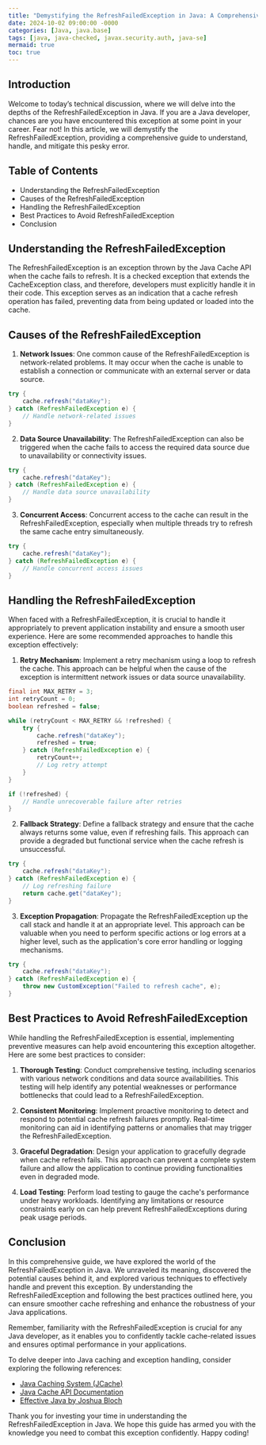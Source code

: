 ```yaml
---
title: "Demystifying the RefreshFailedException in Java: A Comprehensive Guide"
date: 2024-10-02 09:00:00 -0000
categories: [Java, java.base]
tags: [java, java-checked, javax.security.auth, java-se]
mermaid: true
toc: true
---
```



## Introduction

Welcome to today’s technical discussion, where we will delve into the depths of the RefreshFailedException in Java. If you are a Java developer, chances are you have encountered this exception at some point in your career. Fear not! In this article, we will demystify the RefreshFailedException, providing a comprehensive guide to understand, handle, and mitigate this pesky error.

## Table of Contents

- Understanding the RefreshFailedException
- Causes of the RefreshFailedException
- Handling the RefreshFailedException
- Best Practices to Avoid RefreshFailedException
- Conclusion

## Understanding the RefreshFailedException

The RefreshFailedException is an exception thrown by the Java Cache API when the cache fails to refresh. It is a checked exception that extends the CacheException class, and therefore, developers must explicitly handle it in their code. This exception serves as an indication that a cache refresh operation has failed, preventing data from being updated or loaded into the cache.

## Causes of the RefreshFailedException

1. **Network Issues**: One common cause of the RefreshFailedException is network-related problems. It may occur when the cache is unable to establish a connection or communicate with an external server or data source.

```java
try {
    cache.refresh("dataKey");
} catch (RefreshFailedException e) {
    // Handle network-related issues
}
```

2. **Data Source Unavailability**: The RefreshFailedException can also be triggered when the cache fails to access the required data source due to unavailability or connectivity issues.

```java
try {
    cache.refresh("dataKey");
} catch (RefreshFailedException e) {
    // Handle data source unavailability
}
```

3. **Concurrent Access**: Concurrent access to the cache can result in the RefreshFailedException, especially when multiple threads try to refresh the same cache entry simultaneously.

```java
try {
    cache.refresh("dataKey");
} catch (RefreshFailedException e) {
    // Handle concurrent access issues
}
```

## Handling the RefreshFailedException

When faced with a RefreshFailedException, it is crucial to handle it appropriately to prevent application instability and ensure a smooth user experience. Here are some recommended approaches to handle this exception effectively:

1. **Retry Mechanism**: Implement a retry mechanism using a loop to refresh the cache. This approach can be helpful when the cause of the exception is intermittent network issues or data source unavailability.

```java
final int MAX_RETRY = 3;
int retryCount = 0;
boolean refreshed = false;

while (retryCount < MAX_RETRY && !refreshed) {
    try {
        cache.refresh("dataKey");
        refreshed = true;
    } catch (RefreshFailedException e) {
        retryCount++;
        // Log retry attempt
    }
}

if (!refreshed) {
    // Handle unrecoverable failure after retries
}
```

2. **Fallback Strategy**: Define a fallback strategy and ensure that the cache always returns some value, even if refreshing fails. This approach can provide a degraded but functional service when the cache refresh is unsuccessful.

```java
try {
    cache.refresh("dataKey");
} catch (RefreshFailedException e) {
    // Log refreshing failure
    return cache.get("dataKey");
}
```

3. **Exception Propagation**: Propagate the RefreshFailedException up the call stack and handle it at an appropriate level. This approach can be valuable when you need to perform specific actions or log errors at a higher level, such as the application's core error handling or logging mechanisms.

```java
try {
    cache.refresh("dataKey");
} catch (RefreshFailedException e) {
    throw new CustomException("Failed to refresh cache", e);
}
```

## Best Practices to Avoid RefreshFailedException

While handling the RefreshFailedException is essential, implementing preventive measures can help avoid encountering this exception altogether. Here are some best practices to consider:

1. **Thorough Testing**: Conduct comprehensive testing, including scenarios with various network conditions and data source availabilities. This testing will help identify any potential weaknesses or performance bottlenecks that could lead to a RefreshFailedException.

2. **Consistent Monitoring**: Implement proactive monitoring to detect and respond to potential cache refresh failures promptly. Real-time monitoring can aid in identifying patterns or anomalies that may trigger the RefreshFailedException.

3. **Graceful Degradation**: Design your application to gracefully degrade when cache refresh fails. This approach can prevent a complete system failure and allow the application to continue providing functionalities even in degraded mode.

4. **Load Testing**: Perform load testing to gauge the cache's performance under heavy workloads. Identifying any limitations or resource constraints early on can help prevent RefreshFailedExceptions during peak usage periods.

## Conclusion

In this comprehensive guide, we have explored the world of the RefreshFailedException in Java. We unraveled its meaning, discovered the potential causes behind it, and explored various techniques to effectively handle and prevent this exception. By understanding the RefreshFailedException and following the best practices outlined here, you can ensure smoother cache refreshing and enhance the robustness of your Java applications.

Remember, familiarity with the RefreshFailedException is crucial for any Java developer, as it enables you to confidently tackle cache-related issues and ensures optimal performance in your applications.

To delve deeper into Java caching and exception handling, consider exploring the following references:

- [Java Caching System (JCache)](https://www.jcp.org/en/jsr/detail?id=107)
- [Java Cache API Documentation](https://docs.oracle.com/javase/8/docs/technotes/guides/caching/)
- [Effective Java by Joshua Bloch](https://www.oreilly.com/library/view/effective-java/9780134686097/)

Thank you for investing your time in understanding the RefreshFailedException in Java. We hope this guide has armed you with the knowledge you need to combat this exception confidently. Happy coding!
